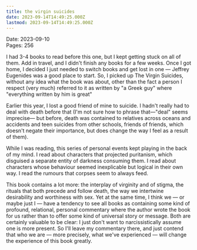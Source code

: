 ```yaml
---
title: the virgin suicides
date: 2023-09-14T14:49:25.000Z
lastmod: 2023-09-14T14:49:25.000Z
---
```

Date: 2023-09-10\
Pages: 256

I had 3-4 books to read before this one, but I kept getting stuck on all of them. Add in travel, and I didn't finish any books for a few weeks. Once I got home, I decided I just needed to switch books and get lost in one — Jeffrey Eugenides was a good place to start. So, I picked up The Virgin Suicides, without any idea what the book was about, other than the fact a person I respect (very much) referred to it as written by "a Greek guy" where "everything written by him is great"

Earlier this year, I lost a good friend of mine to suicide. I hadn't really had to deal with death before that (I'm not sure how to phrase that—"deal" seems imprecise— but before, death was contained to relatives across oceans and accidents and teen suicides from other schools, friends of friends, which doesn't negate their importance, but does change the way I feel as a result of them).

While I was reading, this series of personal events kept playing in the back of my mind. I read about characters that projected puritanism, which disguised a separate entity of darkness consuming them. I read about characters whose behaviour seemed inexplicable but logical in their own way. I read the rumours that corpses seem to always feed.

This book contains a lot more: the interplay of virginity and of stigma, the rituals that both precede and follow death, the way we intertwine desirability and worthiness with sex. Yet at the same time, I think we — or maybe just I — have a tendency to see all books as containing some kind of profound, relational, personal commentary where the author wrote the book for us rather than to offer some kind of universal story or message. Both are certainly valuable to be clear: I just don't want to narcissistically assume one is more present. So I'll leave my commentary there, and just contend that who we are — more precisely, what we've experienced — will change the experience of this book greatly.
